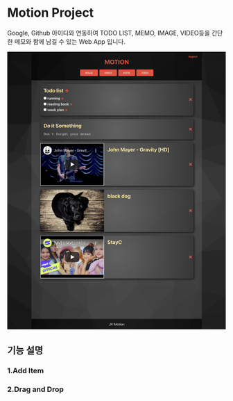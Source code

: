 # Motion Project

Google, Github 아이디와 연동하여 TODO LIST, MEMO, IMAGE, VIDEO등을 간단한 메모와 함께 남길 수 있는 Web App 입니다.

<img width="1000" alt="main scrren shot" src="./resource/main.png">

## 기능 설명

### 1.Add Item

### 2.Drag and Drop
